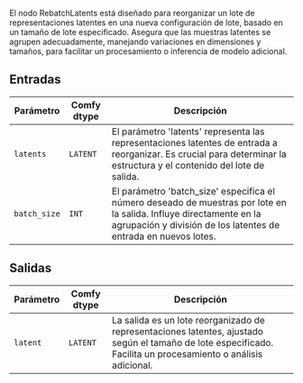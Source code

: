 
El nodo RebatchLatents está diseñado para reorganizar un lote de representaciones latentes en una nueva configuración de lote, basado en un tamaño de lote especificado. Asegura que las muestras latentes se agrupen adecuadamente, manejando variaciones en dimensiones y tamaños, para facilitar un procesamiento o inferencia de modelo adicional.

## Entradas

| Parámetro    | Comfy dtype | Descripción |
|--------------|-------------|-------------|
| `latents`    | `LATENT`    | El parámetro 'latents' representa las representaciones latentes de entrada a reorganizar. Es crucial para determinar la estructura y el contenido del lote de salida. |
| `batch_size` | `INT`      | El parámetro 'batch_size' especifica el número deseado de muestras por lote en la salida. Influye directamente en la agrupación y división de los latentes de entrada en nuevos lotes. |

## Salidas

| Parámetro | Comfy dtype | Descripción |
|-----------|-------------|-------------|
| `latent`  | `LATENT`    | La salida es un lote reorganizado de representaciones latentes, ajustado según el tamaño de lote especificado. Facilita un procesamiento o análisis adicional. |
